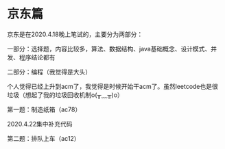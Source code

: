 <!--
 * @Author: your name
 * @Date: 2020-04-19 08:36:26
 * @LastEditTime: 2020-04-19 08:41:04
 * @LastEditors: Please set LastEditors
 * @Description: In User Settings Edit
 * @FilePath: \docs\9.interview\1.实习篇\京东篇.md
 -->
# 京东篇

京东是在2020.4.18晚上笔试的，主要分为两部分：

一部分：选择题，内容比较多，算法、数据结构、java基础概念、设计模式、并发、程序结论都有

二部分：编程（我觉得是大头）

个人觉得已经上升到acm了，我觉得是时候开始干acm了。虽然leetcode也是很垃圾（想起了我的垃圾回收机制o(╥﹏╥)o）

第一题：制造纸箱（ac78）

2020.4.22集中补充代码


第二题：排队上车（ac12）